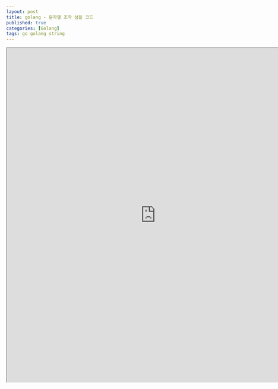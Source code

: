 ```yaml
---
layout: post
title: golang - 문자열 조작 샘플 코드
published: true
categories: [Golang]
tags: go golang string
---
```

<iframe width="800" height="900" src="https://docs.google.com/document/d/e/2PACX-1vTuX-UnZFvlZWesL6ZQSM4RhmHuzklF20-4v4N-5l0AwzNSzILgCXxkNhohA9VVtRLlnE0m3rS1JoBz/pub?embedded=true"></iframe>    
  
